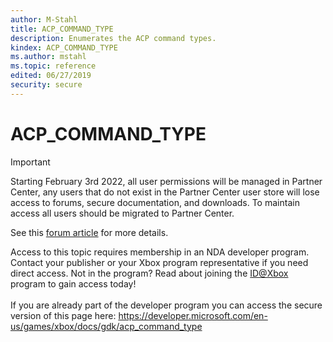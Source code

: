```yaml
---
author: M-Stahl
title: ACP_COMMAND_TYPE
description: Enumerates the ACP command types.
kindex: ACP_COMMAND_TYPE
ms.author: mstahl
ms.topic: reference
edited: 06/27/2019
security: secure
---
```


# ACP_COMMAND_TYPE
> [!IMPORTANT]
> Starting February 3rd 2022, all user permissions will be managed in Partner Center, any users that do not exist in the Partner Center user store will lose access to forums, secure documentation, and downloads. To maintain access all users should be migrated to Partner Center. <p></p>See this <a href="https://forums.xboxlive.com/articles/132187/breaking-change-user-access-for-forums-secure-docu.html">forum article</a> for more details.  

 Access to this topic requires membership in an NDA developer program. Contact your publisher or your Xbox program representative if you need direct access. Not in the program? Read about joining the <a href="https://www.xbox.com/Developers/id">ID@Xbox</a> program to gain access today!  <br/><br/>If you are already part of the developer program you can access the secure version of this page here: <a target="_blank" href="https://developer.microsoft.com/en-us/games/xbox/docs/gdk/acp_command_type">https://developer.microsoft.com/en-us/games/xbox/docs/gdk/acp_command_type</a>